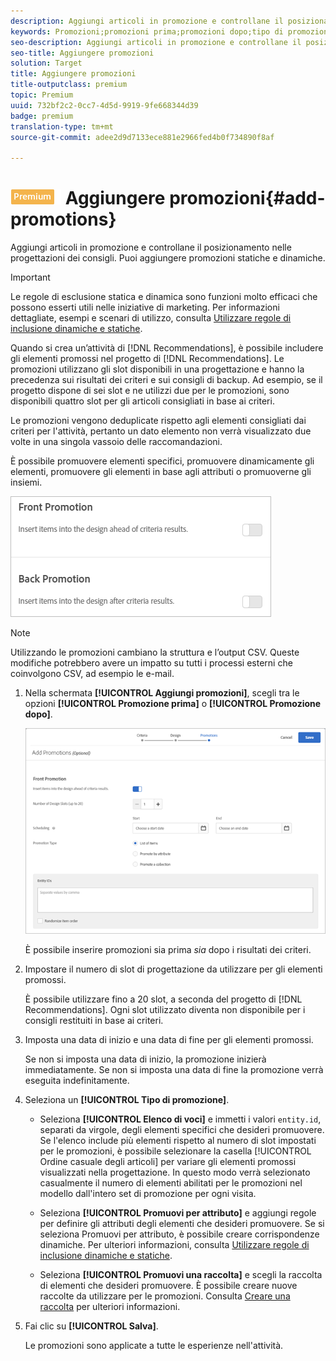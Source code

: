 ```yaml
---
description: Aggiungi articoli in promozione e controllane il posizionamento nelle progettazioni dei consigli. Puoi aggiungere promozioni statiche e dinamiche.
keywords: Promozioni;promozioni prima;promozioni dopo;tipo di promozioni
seo-description: Aggiungi articoli in promozione e controllane il posizionamento nelle progettazioni dei consigli. Puoi aggiungere promozioni statiche e dinamiche.
seo-title: Aggiungere promozioni
solution: Target
title: Aggiungere promozioni
title-outputclass: premium
topic: Premium
uuid: 732bf2c2-0cc7-4d5d-9919-9fe668344d39
badge: premium
translation-type: tm+mt
source-git-commit: adee2d9d7133ece881e2966fed4b0f734890f8af

---
```



# ![PREMIUM](/help/assets/premium.png) Aggiungere promozioni{#add-promotions}

Aggiungi articoli in promozione e controllane il posizionamento nelle progettazioni dei consigli. Puoi aggiungere promozioni statiche e dinamiche.

>[!IMPORTANT]
>
>Le regole di esclusione statica e dinamica sono funzioni molto efficaci che possono esserti utili nelle iniziative di marketing. Per informazioni dettagliate, esempi e scenari di utilizzo, consulta [Utilizzare regole di inclusione dinamiche e statiche](../../c-recommendations/c-algorithms/use-dynamic-and-static-inclusion-rules.md#concept_4CB5C0FA705D4E449BD0B37B3D987F9F).

Quando si crea un’attività di [!DNL Recommendations], è possibile includere gli elementi promossi nel progetto di [!DNL Recommendations]. Le promozioni utilizzano gli slot disponibili in una progettazione e hanno la precedenza sui risultati dei criteri e sui consigli di backup. Ad esempio, se il progetto dispone di sei slot e ne utilizzi due per le promozioni, sono disponibili quattro slot per gli articoli consigliati in base ai criteri.

Le promozioni vengono deduplicate rispetto agli elementi consigliati dai criteri per l&#39;attività, pertanto un dato elemento non verrà visualizzato due volte in una singola vassoio delle raccomandazioni.

È possibile promuovere elementi specifici, promuovere dinamicamente gli elementi, promuovere gli elementi in base agli attributi o promuoverne gli insiemi.

![](assets/add_promotion_toggles.png)

>[!NOTE]
>
>Utilizzando le promozioni cambiano la struttura e l’output CSV. Queste modifiche potrebbero avere un impatto su tutti i processi esterni che coinvolgono CSV, ad esempio le e-mail.

1. Nella schermata **[!UICONTROL Aggiungi promozioni]**, scegli tra le opzioni **[!UICONTROL Promozione prima]** o **[!UICONTROL Promozione dopo]**.

   ![](assets/add_promotion_front.png)

   È possibile inserire promozioni sia prima *sia* dopo i risultati dei criteri.
1. Impostare il numero di slot di progettazione da utilizzare per gli elementi promossi.

   È possibile utilizzare fino a 20 slot, a seconda del progetto di [!DNL Recommendations]. Ogni slot utilizzato diventa non disponibile per i consigli restituiti in base ai criteri.

1. Imposta una data di inizio e una data di fine per gli elementi promossi.

   Se non si imposta una data di inizio, la promozione inizierà immediatamente. Se non si imposta una data di fine la promozione verrà eseguita indefinitamente.

1. Seleziona un **[!UICONTROL Tipo di promozione]**.

   * Seleziona **[!UICONTROL Elenco di voci]** e immetti i valori `entity.id`, separati da virgole, degli elementi specifici che desideri promuovere.
   Se l&#39;elenco include più elementi rispetto al numero di slot impostati per le promozioni, è possibile selezionare la casella [!UICONTROL Ordine casuale degli articoli] per variare gli elementi promossi visualizzati nella progettazione. In questo modo verrà selezionato casualmente il numero di elementi abilitati per le promozioni nel modello dall&#39;intero set di promozione per ogni visita.

   * Seleziona **[!UICONTROL Promuovi per attributo]** e aggiungi regole per definire gli attributi degli elementi che desideri promuovere.
   Se si seleziona Promuovi per attributo, è possibile creare corrispondenze dinamiche. Per ulteriori informazioni, consulta [Utilizzare regole di inclusione dinamiche e statiche](../../c-recommendations/c-algorithms/use-dynamic-and-static-inclusion-rules.md#concept_4CB5C0FA705D4E449BD0B37B3D987F9F).

   * Seleziona **[!UICONTROL Promuovi una raccolta]** e scegli la raccolta di elementi che desideri promuovere. È possibile creare nuove raccolte da utilizzare per le promozioni. Consulta [Creare una raccolta](../../c-recommendations/c-products/collections.md#task_1256DFF6842141FCAADD9E1428EF7F08) per ulteriori informazioni.



1. Fai clic su **[!UICONTROL Salva]**.

   Le promozioni sono applicate a tutte le esperienze nell&#39;attività.

